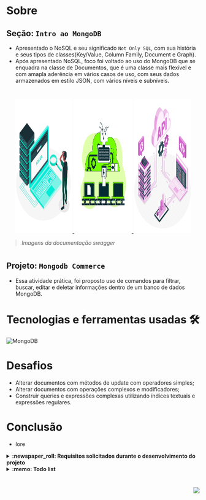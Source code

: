 # Sobre

## Seção: `Intro ao MongoDB`

- Apresentado o NoSQL e seu significado `Not Only SQL`, com sua história e seus tipos de classes(Key/Value, Column Family, Document e Graph).
- Após apresentado NoSQL, foco foi voltado ao uso do MongoDB que se enquadra na classe de Documentos, que é uma classe mais flexível e com amapla aderência em vários casos de uso, com seus dados armazenados em estilo JSON, com vários níveis e subníveis.

#
<div align="center">
  <a href="https://raw.githubusercontent.com/davidrogger/trybe-project-blogs-api/readme-update/readme-imgs/project_top.webp">
    <img height="350px" width="30%" src="./readme-imgs/project_top.webp">
  </a>
  <a href="https://raw.githubusercontent.com/davidrogger/trybe-project-blogs-api/readme-update/readme-imgs/project_mid.webp">
    <img height="350px" width="30%" src="./readme-imgs/project_mid.webp">
  </a>
  <a href="https://raw.githubusercontent.com/davidrogger/trybe-project-blogs-api/readme-update/readme-imgs/project_bot.webp">
    <img height="350px" width="30%" src="./readme-imgs/project_bot.webp">
  </a>
</div>

>*Imagens da documentação swagger*
#
## Projeto: `Mongodb Commerce`

- Essa atividade prática, foi proposto uso de comandos para filtrar, buscar, editar e deletar informações dentro de um banco de dados MongoDB.

# Tecnologias e ferramentas usadas 🛠

![MongoDB](https://img.shields.io/badge/-MongoDB-b?style=flat-square&logo=MongoDB&logoColor=ffffff)

# Desafios

- Alterar documentos com métodos de update com operadores simples;
- Alterar documentos com operações complexos e modificadores;
- Construir queries e expressões complexas utilizando índices textuais e expressões regulares.

# Conclusão

- lore

</details>

<details>
  <summary>
    <strong>
      :newspaper_roll: Requisitos solicitados durante o desenvolvimento do projeto
    </strong>
  </summary>

 
  ### Requisitos
  *Nome* | *Avaliação*
  --- | :---:
  1 - Retorne a quantidade de documentos inseridos na coleção `produtos` | :heavy_check_mark:
  2 - Ordene a coleção `produtos` pela quantidade de lanches vendidos em ordem crescente, mostrando apenas o `nome` e a quantidade de lanches `vendidos` | :heavy_check_mark:
  3 - Retorne o lanche mais vendido, mostrando apenas o `nome` e a quantidade do lanche mais vendido | :heavy_check_mark:
  4 - Retorne os lanches que tiveram vendas maiores que `50` e menores que `100`, mostrando apenas o nome e a quantidade de lanches `vendidos` em ordem crescente | :heavy_check_mark:
  5 - Retorne o `nome`, as `curtidas` e `vendidos` dos lanches que tiveram quantidade de `curtidas` igual a `36` ou tenham a quantidade de vendas igual a `85` | :heavy_check_mark:
  6 - Retorne o `nome` e as `curtidas` dos lanches que tiveram curtidas maiores que `10` e menores que `100` | :heavy_check_mark:
  7 - Retorne o `nome` e `vendidos` dos lanches que tenham sido `vendidos` com uma quantidade diferente de `50` e em que o campo `tags` não exista | :heavy_check_mark:
  8 - Delete os lanches com menos de `50` `curtidas` e retorne o `nome` dos lanches que restaram no banco | :heavy_check_mark:
  9 - Retorne o `nome` de todos os lanches que possuam `calorias` abaixo de `500` | :heavy_check_mark:
  10 - Retorne o `nome` de todos os lanches que tenham o percentual de `proteínas` maior ou igual a `30` e menor ou igual a `40` | :heavy_check_mark:
  11 - Retorne o `nome` do produto, a quantidade de `curtidas` e quantos itens foram `vendidos` dos produtos que não sejam iguais a `Big Mac` e `McChicken` | :heavy_check_mark:
  12 - Adicione `ketchup` aos `ingredientes` para todos os sanduíches menos o `McChicken`, garantindo que não haja duplicidade nos `ingredientes` | :heavy_check_mark:
  13 - Inclua o campo `criadoPor` em todos os documentos, colocando `Ronald McDonald` no valor desse campo | :heavy_check_mark:
  14 - Crie uma query que retorne todos os lanches que possuem *picles* em seus ingredientes e mostre apenas os `3` primeiros itens contidos no array `valoresNutricionais` | :heavy_check_mark:
  15 - Adicione o campo `avaliacao` em todos os documentos da coleção e efetue alterações nesse campo | :heavy_check_mark:
  16 - Adicione o campo `ultimaModificacao` com a data corrente somente no sanduíche `Big Mac` | :heavy_check_mark:
  17 - Retorne a quantidade total de produtos em uma nova coleção chamada `resumoProdutos` | :heavy_check_mark:
  18 - Inclua `bacon` no final da lista de `ingredientes` dos sanduíches `Big Mac` e `Quarteirão com Queijo` | :heavy_check_mark:
  19 - Remova o item `cebola` de todos os sanduíches | :heavy_check_mark:
  20 - Remova o primeiro `ingrediente` do sanduíche `Quarteirão com Queijo` | :heavy_check_mark:
  21 - Remova o último `ingrediente` do sanduíche `Cheddar McMelt` | :heavy_check_mark:
  22 - Adicione a quantidade de vendas dos sanduíches por dia da semana | :heavy_check_mark:
  23 - Insira os valores `combo` e `tasty` no _array_ `tags` de todos os sanduíches e aproveite para deixar os valores em ordem alfabética ascendente (A a Z) | :heavy_check_mark:
  24 - Ordene em todos os documentos os valores do _array_ `valoresNutricionais` pelo campo `percentual` de forma decrescente | :heavy_check_mark:
  25 - Adicione o valor `muito sódio` ao final do _array_ `tags` nos produtos em que o `percentual` de `sódio` seja maior ou igual a `40` | :heavy_check_mark:
  26 - Adicione o valor `contém sódio` ao final do _array_ `tags` nos produtos em que o `percentual` de `sódio` seja maior do que `20` e menor do que `40` | :heavy_check_mark:
  27 - Conte quantos produtos contém `Mc` no nome, sem considerar letras maiúsculas ou minúsculas | :heavy_check_mark:
  28 - Conte quantos produtos têm `4` ingredientes | :heavy_check_mark:
  29 - Renomeie o campo `descricao` para `descricaoSite` em todos os documentos | :heavy_check_mark:
  30 - Remova o campo `curtidas` do item `Big Mac` | :heavy_check_mark:
  31 - Retorne o `nome` dos sanduíches em que o número de `curtidas` é maior que o número de sanduíches `vendidos` | :heavy_check_mark:
  32 - Retorne o `nome` e a quantidade de vendas (`vendidos`) dos sanduíches em que o número de vendas é múltiplo de `5` | :heavy_check_mark:

</details>

<details>
  <summary>
    <strong>
      :memo: Todo list
    </strong>
  </summary>

  - [x] - ~~Criar aplicação com base nos requisitos da trybe.~~ ![data](https://badgen.net/badge/delivery/08-08-2022/green)

</details>

#

<div align="right">
  <img src="https://badgen.net/badge/last%20update/22-02-2023/blue">
</div>

